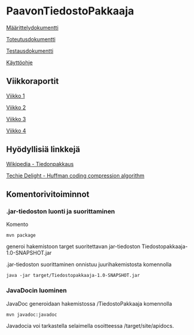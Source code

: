 # PaavonTiedostoPakkaaja

[Määrittelydokumentti](https://github.com/Pate1337/PaavonTiedostoPakkaaja/blob/master/documentation/maarittelydokumentti.md)

[Toteutusdokumentti](https://github.com/Pate1337/PaavonTiedostoPakkaaja/blob/master/documentation/toteutusdokumentti.md)

[Testausdokumentti](https://github.com/Pate1337/PaavonTiedostoPakkaaja/blob/master/documentation/testausdokumentti.md)

[Käyttöohje](https://github.com/Pate1337/PaavonTiedostoPakkaaja/blob/master/documentation/kayttoohje.md)

## Viikkoraportit

[Viikko 1](https://github.com/Pate1337/PaavonTiedostoPakkaaja/blob/master/viikkoraportit/viikko1.md)

[Viikko 2](https://github.com/Pate1337/PaavonTiedostoPakkaaja/blob/master/viikkoraportit/viikko2.md)

[Viikko 3](https://github.com/Pate1337/PaavonTiedostoPakkaaja/blob/master/viikkoraportit/viikko3.md)

[Viikko 4](https://github.com/Pate1337/PaavonTiedostoPakkaaja/blob/master/viikkoraportit/viikko4.md)

## Hyödyllisiä linkkejä

[Wikipedia - Tiedonpakkaus](https://fi.wikipedia.org/wiki/Tiedonpakkaus)

[Techie Delight - Huffman coding compression algorithm](https://www.techiedelight.com/huffman-coding/)

## Komentorivitoiminnot

### .jar-tiedoston luonti ja suorittaminen

Komento
```
mvn package
```
generoi hakemistoon target suoritettavan jar-tiedoston Tiedostopakkaaja-1.0-SNAPSHOT.jar

.jar-tiedoston suorittaminen onnistuu juurihakemistosta komennolla
```
java -jar target/Tiedostopakkaaja-1.0-SNAPSHOT.jar 
```

### JavaDocin luominen

JavaDoc generoidaan hakemistossa /TiedostoPakkaaja komennolla
```
mvn javadoc:javadoc
```

Javadocia voi tarkastella selaimella osoitteessa /target/site/apidocs.



